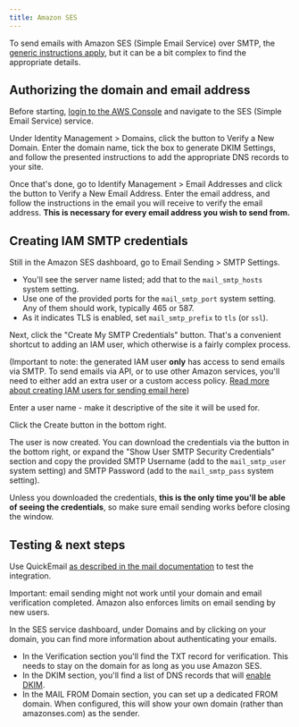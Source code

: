 ```yaml
---
title: Amazon SES
---
```


To send emails with Amazon SES (Simple Email Service) over SMTP, the [generic instructions apply](building-sites/sending-mail), but it can be a bit complex to find the appropriate details.

## Authorizing the domain and email address

Before starting, [login to the AWS Console](https://console.aws.amazon.com) and navigate to the SES (Simple Email Service) service.

Under Identity Management > Domains, click the button to Verify a New Domain. Enter the domain name, tick the box to generate DKIM Settings, and follow the presented instructions to add the appropriate DNS records to your site. 

Once that's done, go to Identify Management > Email Addresses and click the button to Verify a New Email Address. Enter the email address, and follow the instructions in the email you will receive to verify the email address. **This is necessary for every email address you wish to send from.**

## Creating IAM SMTP credentials

Still in the Amazon SES dashboard, go to Email Sending > SMTP Settings.

- You'll see the server name listed; add that to the `mail_smtp_hosts` system setting.
- Use one of the provided ports for the `mail_smtp_port` system setting. Any of them should work, typically 465 or 587.
- As it indicates TLS is enabled, set `mail_smtp_prefix` to `tls` (or `ssl`). 

Next, click the "Create My SMTP Credentials" button. That's a convenient shortcut to adding an IAM user, which otherwise is a fairly complex process.

(Important to note: the generated IAM user **only** has access to send emails via SMTP. To send emails via API, or to use other Amazon services, you'll need to either add an extra user or a custom access policy. [Read more about creating IAM users for sending email here](https://docs.aws.amazon.com/ses/latest/DeveloperGuide/control-user-access.html))

Enter a user name - make it descriptive of the site it will be used for.

Click the Create button in the bottom right. 

The user is now created. You can download the credentials via the button in the bottom right, or expand the "Show User SMTP Security Credentials" section and copy the provided SMTP Username (add to the `mail_smtp_user` system setting) and SMTP Password (add to the `mail_smtp_pass` system setting). 

Unless you downloaded the credentials, **this is the only time you'll be able of seeing the credentials**, so make sure email sending works before closing the window. 

## Testing & next steps

Use QuickEmail [as described in the mail documentation](building-sites/sending-mail) to test the integration.

Important: email sending might not work until your domain and email verification completed. Amazon also enforces limits on email sending by new users. 

In the SES service dashboard, under Domains and by clicking on your domain, you can find more information about authenticating your emails. 

- In the Verification section you'll find the TXT record for verification. This needs to stay on the domain for as long as you use Amazon SES.
- In the DKIM section, you'll find a list of DNS records that will [enable DKIM](https://en.wikipedia.org/wiki/DomainKeys_Identified_Mail). 
- In the MAIL FROM Domain section, you can set up a dedicated FROM domain. When configured, this will show your own domain (rather than amazonses.com) as the sender. 

